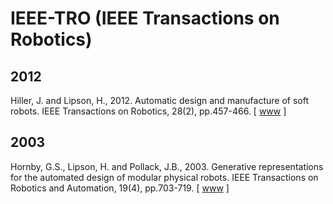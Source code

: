 # IEEE-TRO (IEEE Transactions on Robotics)

## 2012

Hiller, J. and Lipson, H., 2012. Automatic design and manufacture of soft robots. IEEE Transactions on Robotics, 28(2), pp.457-466. [ [www](https://ieeexplore.ieee.org/abstract/document/6096440) ]

## 2003

Hornby, G.S., Lipson, H. and Pollack, J.B., 2003. Generative representations for the automated design of modular physical robots. IEEE Transactions on Robotics and Automation, 19(4), pp.703-719. [ [www](https://ieeexplore.ieee.org/abstract/document/1220719) ]
